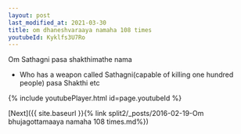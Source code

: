```yaml
---
layout: post
last_modified_at: 2021-03-30
title: om dhaneshvaraaya namaha 108 times
youtubeId: Kyklfs3U7Ro
---
```

 
 
Om Sathagni pasa shakthimathe nama 
 
 -  Who has a weapon called Sathagni(capable of killing one hundred people)   pasa  Shakthi etc  
 
  
 
  
 
 
 
 
 
 


{% include youtubePlayer.html id=page.youtubeId %}
 
[Next]({{ site.baseurl }}{% link  split2/_posts/2016-02-19-Om bhujagottamaaya namaha 108 times.md%})
 
